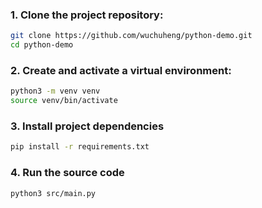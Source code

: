 ### 1. Clone the project repository:
```bash
git clone https://github.com/wuchuheng/python-demo.git
cd python-demo
```
### 2. Create and activate a virtual environment:

```bash
python3 -m venv venv
source venv/bin/activate
```

### 3. Install project dependencies

```bash
pip install -r requirements.txt
```

### 4. Run the source code

``` bash
python3 src/main.py
```